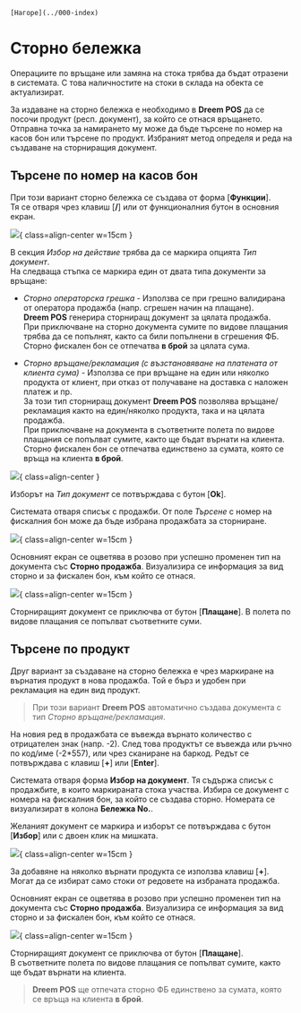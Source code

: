 ```{only} html
[Нагоре](../000-index)
```

# **Сторно бележка**

Операциите по връщане или замяна на стока трябва да бъдат отразени в системата. С това наличностите на стоки в склада на обекта се актуализират. 

За издаване на сторно бележка е необходимо в **Dreem POS** да се посочи продукт (респ. документ), за който се отнася връщането. Отправна точка за намирането му може да бъде търсене по номер на касов бон или търсене по продукт. Избраният метод определя и реда на създаване на сторниращия документ.     

## **Търсене по номер на касов бон**

При този вариант сторно бележка се създава от форма [**Функции**].  
Тя се отваря чрез клавиш [**/**] или от функционалния бутон в основния екран.  

![](906-refund1.png){ class=align-center w=15cm }

В секция *Избор на действие* трябва да се маркира опцията *Тип документ*.  
На следваща стъпка се маркира един от двата типа документи за връщане:  

- *Сторно операторска грешка* - Използва се при грешно валидирана от оператора продажба (напр. сгрешен начин на плащане).  
**Dreem POS** генерира сторниращ документ за цялата продажба.  
При приключване на сторно документа сумите по видове плащания трябва да се попълнят, както са били попълнени в сгрешения ФБ.  
Сторно фискален бон се отпечатва **в брой** за цялата сума.

- *Сторно връщане/рекламация (с възстановяване на платената от клиента сума)* - Използва се при връщане на един или няколко продукта от клиент, при отказ от получаване на доставка с наложен платеж и пр.  
За този тип сторниращ документ **Dreem POS** позволява връщане/рекламация както на един/няколко продукта, така и на цялата продажба.  
При приключване на документа в съответните полета по видове плащания се попълват сумите, както ще бъдат върнати на клиента.  
Сторно фискален бон се отпечатва единствено за сумата, която се връща на клиента **в брой**.  

![](906-refund2.png){ class=align-center }

Изборът на *Тип документ* се потвърждава с бутон [**Ok**].  

Системата отваря списък с продажби. От поле *Търсене* с номер на фискалния бон може да бъде избрана продажбата за сторниране.  

![](906-refund3.png){ class=align-center w=15cm }

Основният екран се оцветява в розово при успешно променен тип на документа със **Сторно продажба**.  Визуализира се информация за вид сторно и за фискален бон, към който се отнася.  

![](906-refund4.png){ class=align-center w=15cm }

Сторниращият документ се приключва от бутон [**Плащане**]. В полета по видове плащания се попълват съответните суми.  

## **Търсене по продукт**

Друг вариант за създаване на сторно бележка е чрез маркиране на върнатия продукт в нова продажба. Той е бърз и удобен при рекламация на един вид продукт.  

> При този вариант **Dreem POS** автоматично създава документа с тип *Сторно връщане/рекламация*.  

На новия ред в продажбата се въвежда върнато количество с отрицателен знак (напр. -2). След това продуктът се въвежда или ръчно по код/име (-2*557), или чрез сканиране на баркод. Редът се потвърждава с клавиш [**+**] или [**Enter**].  

Системата отваря форма **Избор на документ**. Тя съдържа списък с продажбите, в които маркираната стока участва. Избира се документ с номера на фискалния бон, за който се създава сторно. Номерата се визуализират в колона **Бележка No.**.  

Желаният документ се маркира и изборът се потвърждава с бутон [**Избор**] или с двоен клик на мишката.  

![](906-refund5.png){ class=align-center w=15cm }

За добавяне на няколко върнати продукта се използва клавиш [**+**].  
Могат да се избират само стоки от редовете на избраната продажба.  

Основният екран се оцветява в розово при успешно променен тип на документа със **Сторно продажба**.  Визуализира се информация за вид сторно и за фискален бон, към който се отнася.  

![](906-refund6.png){ class=align-center w=15cm }

Сторниращият документ се приключва от бутон [**Плащане**].  
В съответните полета по видове плащания се попълват сумите, както ще бъдат върнати на клиента.  

> **Dreem POS** ще отпечата сторно ФБ единствено за сумата, която се връща на клиента **в брой**.  
